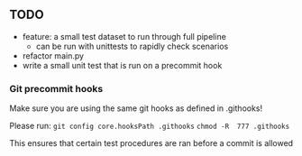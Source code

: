 
## TODO

* feature: a small test dataset to run through full pipeline
    * can be run with unittests to rapidly check scenarios
* refactor main.py
* write a small unit test that is run on a precommit hook


### Git precommit hooks
Make sure you are using the same git hooks as defined in .githooks!

Please run:
`git config core.hooksPath .githooks`
`chmod -R  777 .githooks`

This ensures that certain test procedures are ran before a commit is allowed